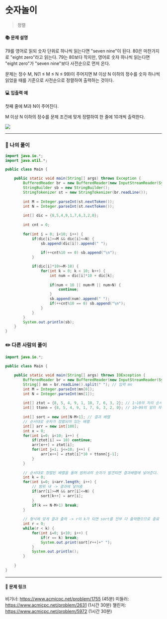 # 숫자놀이
> 정렬

#### 📚 문제 설명
79를 영어로 읽되 숫자 단위로 하나씩 읽는다면 "seven nine"이 된다. 80은 마찬가지로 "eight zero"라고 읽는다. 79는 80보다 작지만, 영어로 숫자 하나씩 읽는다면 "eight zero"가 "seven nine"보다 사전순으로 먼저 온다.

문제는 정수 M, N(1 ≤ M ≤ N ≤ 99)이 주어지면 M 이상 N 이하의 정수를 숫자 하나씩 읽었을 때를 기준으로 사전순으로 정렬하여 출력하는 것이다.
 

#### 💻 입출력 예
첫째 줄에 M과 N이 주어진다.

M 이상 N 이하의 정수를 문제 조건에 맞게 정렬하여 한 줄에 10개씩 출력한다.

![](https://velog.velcdn.com/images/uunew/post/874d761d-ec37-4c01-9198-ccdcab2577c4/image.png)


---
### 📝 나의 풀이
```java
import java.io.*;
import java.util.*;

public class Main {

	public static void main(String[] args) throws Exception {
		BufferedReader br = new BufferedReader(new InputStreamReader(System.in));
		StringBuilder sb = new StringBuilder();
		StringTokenizer st = new StringTokenizer(br.readLine());
		
		int M = Integer.parseInt(st.nextToken());
		int N = Integer.parseInt(st.nextToken());
		
		int[] dic = {8,5,4,9,1,7,6,3,2,0};
		
		int cnt = 0;
		
		for(int i = 0; i<10; i++) {
			if(dic[i]>=M && dic[i]<=N) {
				sb.append(dic[i]).append(" ");
				
				if(++cnt%10 == 0) sb.append("\n");
			}

			if(dic[i]*10>=M-10) {
				for(int k = 0; k < 10; k++) {
					int num = dic[i]*10 + dic[k];
                    
					if(num < 10 || num<M || num>N) {
                        continue;
                    }
					sb.append(num).append(" ");
					if(++cnt%10 == 0) sb.append("\n");
				}
			}
		}
		System.out.println(sb);
	}
}

```


### ✏️ 다른 사람의 풀이
```java
import java.io.*;

public class Main {

	public static void main(String[] args) throws IOException {
		BufferedReader br = new BufferedReader(new InputStreamReader(System.in));
		String[] mn = br.readLine().split(" "); // 입력 mn
		int M = Integer.parseInt(mn[0]);
		int N = Integer.parseInt(mn[1]);
		
		int[] ztot = {8, 5, 4, 9, 1, 10, 7, 6, 3, 2}; // 1~10의 자리 순서
		int[] ttonn = {8, 5, 4, 9, 1, 7, 6, 3, 2, 0}; // 10~99의 일의 자리 순서
		
		int[] sort = new int[N-M+1]; // 결과 배열
		// 순서대로 숫자가 정렬되어 있는 배열
		int[] arr = new int[100];
		int x = 0;
		for(int i=0; i<10; i++) {
			if(ztot[i] == 10) continue;
			arr[x++] = ztot[i];
			for(int j=1; j<=10; j++) {
				arr[x++] = ztot[i]*10 + ttonn[j-1];
			}
		}		
		
		// 순서대로 정렬된 배열을 돌며 범위내의 숫자가 발견되면 결과배열에 넣어준다. 
		int k = 0;
		for(int i=0; i<arr.length; i++) {
			// 범위 내 -> 결과에 넣어줌
			if(arr[i]>=M && arr[i]<=N) {
				sort[k++] = arr[i];
			}
			if(k == N-M+1) break;
		}
		
		// 형식에 맞게 결과 출력 -> r이 k가 되면 sort를 전부 다 출력했으므로 종료
		int r = 0;
		while(r < k) {
			for(int i=0; i<10; i++) {
				if(r == k) break;
				System.out.print(sort[r++]+" ");
			}
			System.out.println();
		}
		
	}
}
```


---
#### 🔗 문제 링크
비기너: https://www.acmicpc.net/problem/1755 (45분)
미들러: https://www.acmicpc.net/problem/2631 (1시간 30분)
챌린저: https://www.acmicpc.net/problem/5972 (1시간 30분)
